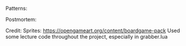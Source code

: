 Patterns:

Postmortem:

Credit:
Sprites: https://opengameart.org/content/boardgame-pack
Used some lecture code throughout the project, especially in grabber.lua